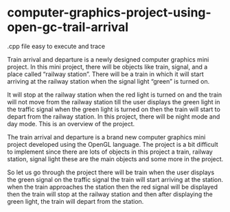 # computer-graphics-project-using-open-gc-trail-arrival
.cpp file easy to execute and trace

Train arrival and departure is a newly designed computer graphics mini project. In this mini project, there will be objects like train, signal, and a place called “railway station”. There will be a train in which it will start arriving at the railway station when the signal light “green” is turned on.

It will stop at the railway station when the red light is turned on and the train will not move from the railway station till the user displays the green light in the traffic signal when the green light is turned on then the train will start to depart from the railway station. In this project, there will be night mode and day mode. This is an overview of the project.

The train arrival and departure is a brand new computer graphics mini project developed using the OpenGL language. The project is a bit difficult to implement since there are lots of objects in this project a train, railway station, signal light these are the main objects and some more in the project.

So let us go through the project there will be train when the user displays the green signal on the traffic signal the train will start arriving at the station. when the train approaches the station then the red signal will be displayed then the train will stop at the railway station and then after displaying the green light, the train will depart from the station.

